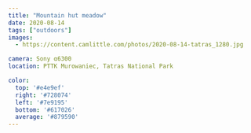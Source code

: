 ```yaml
---
title: "Mountain hut meadow"
date: 2020-08-14
tags: ["outdoors"]
images:
  - https://content.camlittle.com/photos/2020-08-14-tatras_1280.jpg

camera: Sony α6300
location: PTTK Murowaniec, Tatras National Park

color:
  top: '#e4e9ef'
  right: '#728074'
  left: '#7e9195'
  bottom: '#617026'
  average: '#879590'
---
```

